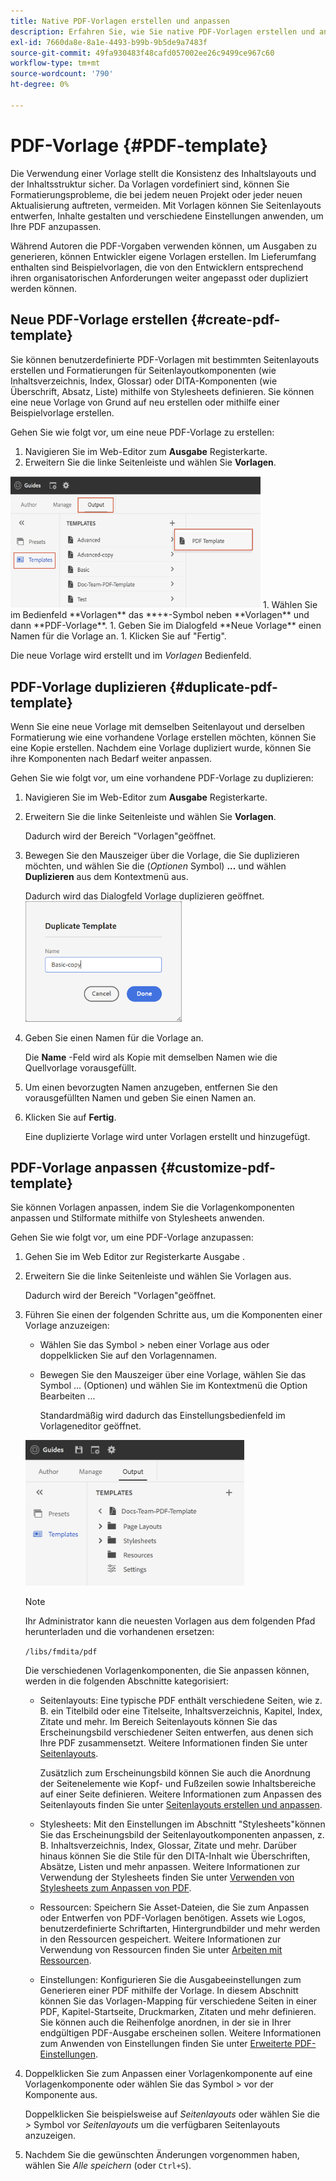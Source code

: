 ```yaml
---
title: Native PDF-Vorlagen erstellen und anpassen
description: Erfahren Sie, wie Sie native PDF-Vorlagen erstellen und anpassen.
exl-id: 7660da8e-8a1e-4493-b99b-9b5de9a7483f
source-git-commit: 49fa930483f48cafd057002ee26c9499ce967c60
workflow-type: tm+mt
source-wordcount: '790'
ht-degree: 0%

---
```


# PDF-Vorlage {#PDF-template}

Die Verwendung einer Vorlage stellt die Konsistenz des Inhaltslayouts und der Inhaltsstruktur sicher. Da Vorlagen vordefiniert sind, können Sie Formatierungsprobleme, die bei jedem neuen Projekt oder jeder neuen Aktualisierung auftreten, vermeiden. Mit Vorlagen können Sie Seitenlayouts entwerfen, Inhalte gestalten und verschiedene Einstellungen anwenden, um Ihre PDF anzupassen.

Während Autoren die PDF-Vorgaben verwenden können, um Ausgaben zu generieren, können Entwickler eigene Vorlagen erstellen. Im Lieferumfang enthalten sind Beispielvorlagen, die von den Entwicklern entsprechend ihren organisatorischen Anforderungen weiter angepasst oder dupliziert werden können.


## Neue PDF-Vorlage erstellen {#create-pdf-template}

Sie können benutzerdefinierte PDF-Vorlagen mit bestimmten Seitenlayouts erstellen und Formatierungen für Seitenlayoutkomponenten (wie Inhaltsverzeichnis, Index, Glossar) oder DITA-Komponenten (wie Überschrift, Absatz, Liste) mithilfe von Stylesheets definieren. Sie können eine neue Vorlage von Grund auf neu erstellen oder mithilfe einer Beispielvorlage erstellen.

Gehen Sie wie folgt vor, um eine neue PDF-Vorlage zu erstellen:
1. Navigieren Sie im Web-Editor zum **Ausgabe** Registerkarte.
1. Erweitern Sie die linke Seitenleiste und wählen Sie **Vorlagen**.
<img src="assets/create-pdf-template.png" alt="PDF-Vorlage erstellen" width="400">
1. Wählen Sie im Bedienfeld **Vorlagen** das **+*-Symbol neben **Vorlagen** und dann **PDF-Vorlage**.
1. Geben Sie im Dialogfeld **Neue Vorlage** einen Namen für die Vorlage an.
1. Klicken Sie auf "Fertig".

Die neue Vorlage wird erstellt und im *Vorlagen* Bedienfeld.

## PDF-Vorlage duplizieren {#duplicate-pdf-template}

Wenn Sie eine neue Vorlage mit demselben Seitenlayout und derselben Formatierung wie eine vorhandene Vorlage erstellen möchten, können Sie eine Kopie erstellen. Nachdem eine Vorlage dupliziert wurde, können Sie ihre Komponenten nach Bedarf weiter anpassen.

Gehen Sie wie folgt vor, um eine vorhandene PDF-Vorlage zu duplizieren:
1. Navigieren Sie im Web-Editor zum **Ausgabe** Registerkarte.
1. Erweitern Sie die linke Seitenleiste und wählen Sie **Vorlagen**.

   Dadurch wird der Bereich &quot;Vorlagen&quot;geöffnet.
1. Bewegen Sie den Mauszeiger über die Vorlage, die Sie duplizieren möchten, und wählen Sie die (*Optionen* Symbol) **...** und wählen **Duplizieren** aus dem Kontextmenü aus.

   Dadurch wird das Dialogfeld Vorlage duplizieren geöffnet.\
   <img src="assets/duplicate-template.png" alt="PDF-Vorlage duplizieren" width="250">
1. Geben Sie einen Namen für die Vorlage an.

   Die **Name** -Feld wird als Kopie mit demselben Namen wie die Quellvorlage vorausgefüllt.

1. Um einen bevorzugten Namen anzugeben, entfernen Sie den vorausgefüllten Namen und geben Sie einen Namen an.
1. Klicken Sie auf **Fertig**.

   Eine duplizierte Vorlage wird unter Vorlagen erstellt und hinzugefügt.

## PDF-Vorlage anpassen {#customize-pdf-template}

Sie können Vorlagen anpassen, indem Sie die Vorlagenkomponenten anpassen und Stilformate mithilfe von Stylesheets anwenden.

Gehen Sie wie folgt vor, um eine PDF-Vorlage anzupassen:
1. Gehen Sie im Web Editor zur Registerkarte Ausgabe .
1. Erweitern Sie die linke Seitenleiste und wählen Sie Vorlagen aus.

   Dadurch wird der Bereich &quot;Vorlagen&quot;geöffnet.
1. Führen Sie einen der folgenden Schritte aus, um die Komponenten einer Vorlage anzuzeigen:

   * Wählen Sie das Symbol > neben einer Vorlage aus oder doppelklicken Sie auf den Vorlagennamen.
   * Bewegen Sie den Mauszeiger über eine Vorlage, wählen Sie das Symbol ... (Optionen) und wählen Sie im Kontextmenü die Option Bearbeiten ...

     Standardmäßig wird dadurch das Einstellungsbedienfeld im Vorlageneditor geöffnet.
   <img src="assets/customize-pdf-template.png" alt="Anpassen von PDF Teamplte" width="350">

   >[!NOTE]
   >
   >  Ihr Administrator kann die neuesten Vorlagen aus dem folgenden Pfad herunterladen und die vorhandenen ersetzen:
   >
   > `/libs/fmdita/pdf`

   Die verschiedenen Vorlagenkomponenten, die Sie anpassen können, werden in die folgenden Abschnitte kategorisiert:
   * Seitenlayouts: Eine typische PDF enthält verschiedene Seiten, wie z. B. ein Titelbild oder eine Titelseite, Inhaltsverzeichnis, Kapitel, Index, Zitate und mehr. Im Bereich Seitenlayouts können Sie das Erscheinungsbild verschiedener Seiten entwerfen, aus denen sich Ihre PDF zusammensetzt. Weitere Informationen finden Sie unter [Seitenlayouts](../native-pdf/components-pdf-template.md#page-layouts).

     Zusätzlich zum Erscheinungsbild können Sie auch die Anordnung der Seitenelemente wie Kopf- und Fußzeilen sowie Inhaltsbereiche auf einer Seite definieren. Weitere Informationen zum Anpassen des Seitenlayouts finden Sie unter [Seitenlayouts erstellen und anpassen](components-pdf-template.md#create-customize-page-layout).

   * Stylesheets: Mit den Einstellungen im Abschnitt &quot;Stylesheets&quot;können Sie das Erscheinungsbild der Seitenlayoutkomponenten anpassen, z. B. Inhaltsverzeichnis, Index, Glossar, Zitate und mehr. Darüber hinaus können Sie die Stile für den DITA-Inhalt wie Überschriften, Absätze, Listen und mehr anpassen. Weitere Informationen zur Verwendung der Stylesheets finden Sie unter [Verwenden von Stylesheets zum Anpassen von PDF](components-pdf-template.md#stylesheet-customization).
   * Ressourcen: Speichern Sie Asset-Dateien, die Sie zum Anpassen oder Entwerfen von PDF-Vorlagen benötigen. Assets wie Logos, benutzerdefinierte Schriftarten, Hintergrundbilder und mehr werden in den Ressourcen gespeichert. Weitere Informationen zur Verwendung von Ressourcen finden Sie unter [Arbeiten mit Ressourcen](components-pdf-template.md#work-with-resources).
   * Einstellungen: Konfigurieren Sie die Ausgabeeinstellungen zum Generieren einer PDF mithilfe der Vorlage. In diesem Abschnitt können Sie das Vorlagen-Mapping für verschiedene Seiten in einer PDF, Kapitel-Startseite, Druckmarken, Zitaten und mehr definieren.
Sie können auch die Reihenfolge anordnen, in der sie in Ihrer endgültigen PDF-Ausgabe erscheinen sollen.
Weitere Informationen zum Anwenden von Einstellungen finden Sie unter [Erweiterte PDF-Einstellungen](components-pdf-template.md#advanced-pdf-settings).


1. Doppelklicken Sie zum Anpassen einer Vorlagenkomponente auf eine Vorlagenkomponente oder wählen Sie das Symbol > vor der Komponente aus.

   Doppelklicken Sie beispielsweise auf *Seitenlayouts* oder wählen Sie die *>* Symbol vor *Seitenlayouts* um die verfügbaren Seitenlayouts anzuzeigen.
1. Nachdem Sie die gewünschten Änderungen vorgenommen haben, wählen Sie *Alle speichern* (oder `Ctrl+S`).
